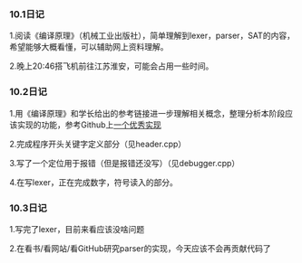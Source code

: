### 10.1日记

1.阅读《编译原理》（机械工业出版社），简单理解到lexer，parser，SAT的内容，希望能够大概看懂，可以辅助网上资料理解。

2.晚上20:46搭飞机前往江苏淮安，可能会占用一些时间。


### 10.2日记

1.用《编译原理》和学长给出的参考链接进一步理解相关概念，整理分析本阶段应该实现的功能，参考Github上[一个优秀实现](https://github.com/rui314/8cc)

2.完成程序开头关键字定义部分（见header.cpp）

3.写了一个定位用于报错（但是报错还没写）（见debugger.cpp）

4.在写lexer，正在完成数字，符号读入的部分。


### 10.3日记

1.写完了lexer，目前来看应该没啥问题

2.在看书/看网站/看GitHub研究parser的实现，今天应该不会再贡献代码了

